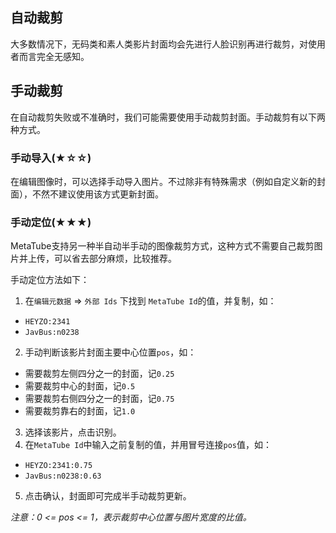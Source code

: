 ## 自动裁剪

大多数情况下，无码类和素人类影片封面均会先进行人脸识别再进行裁剪，对使用者而言完全无感知。

## 手动裁剪

在自动裁剪失败或不准确时，我们可能需要使用手动裁剪封面。手动裁剪有以下两种方式。

### 手动导入(★☆☆)

在编辑图像时，可以选择手动导入图片。不过除非有特殊需求（例如自定义新的封面），不然不建议使用该方式更新封面。

### 手动定位(★★★)

MetaTube支持另一种半自动半手动的图像裁剪方式，这种方式不需要自己裁剪图片并上传，可以省去部分麻烦，比较推荐。

手动定位方法如下：

1. 在`编辑元数据` => `外部 Ids` 下找到 `MetaTube Id`的值，并复制，如：

- `HEYZO:2341`
- `JavBus:n0238`

2. 手动判断该影片封面主要中心位置`pos`，如：

- 需要裁剪左侧四分之一的封面，记`0.25`
- 需要裁剪中心的封面，记`0.5`
- 需要裁剪右侧四分之一的封面，记`0.75`
- 需要裁剪靠右的封面，记`1.0`

3. 选择该影片，点击识别。
4. 在`MetaTube Id`中输入之前复制的值，并用冒号连接`pos`值，如：

- `HEYZO:2341:0.75`
- `JavBus:n0238:0.63`

5. 点击确认，封面即可完成半手动裁剪更新。

_注意：0 <= pos <= 1，表示裁剪中心位置与图片宽度的比值。_
